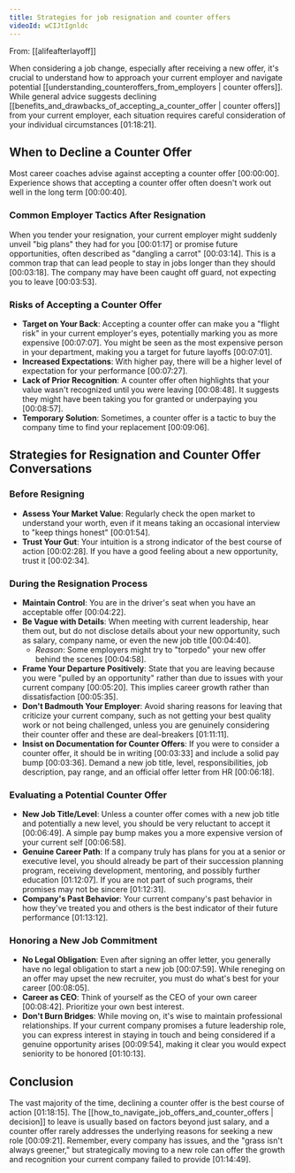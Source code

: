 ```yaml
---
title: Strategies for job resignation and counter offers
videoId: wCIJtIgnldc
---
```


From: [[alifeafterlayoff]] <br/> 

When considering a job change, especially after receiving a new offer, it's crucial to understand how to approach your current employer and navigate potential [[understanding_counteroffers_from_employers | counter offers]]. While general advice suggests declining [[benefits_and_drawbacks_of_accepting_a_counter_offer | counter offers]] from your current employer, each situation requires careful consideration of your individual circumstances <a class="yt-timestamp" data-t="01:18:21">[01:18:21]</a>.

## When to Decline a Counter Offer

Most career coaches advise against accepting a counter offer <a class="yt-timestamp" data-t="00:00:00">[00:00:00]</a>. Experience shows that accepting a counter offer often doesn't work out well in the long term <a class="yt-timestamp" data-t="00:00:40">[00:00:40]</a>.

### Common Employer Tactics After Resignation
When you tender your resignation, your current employer might suddenly unveil "big plans" they had for you <a class="yt-timestamp" data-t="00:01:17">[00:01:17]</a> or promise future opportunities, often described as "dangling a carrot" <a class="yt-timestamp" data-t="00:03:14">[00:03:14]</a>. This is a common trap that can lead people to stay in jobs longer than they should <a class="yt-timestamp" data-t="00:03:18">[00:03:18]</a>. The company may have been caught off guard, not expecting you to leave <a class="yt-timestamp" data-t="00:03:53">[00:03:53]</a>.

### Risks of Accepting a Counter Offer
*   **Target on Your Back**: Accepting a counter offer can make you a "flight risk" in your current employer's eyes, potentially marking you as more expensive <a class="yt-timestamp" data-t="00:07:07">[00:07:07]</a>. You might be seen as the most expensive person in your department, making you a target for future layoffs <a class="yt-timestamp" data-t="00:07:01">[00:07:01]</a>.
*   **Increased Expectations**: With higher pay, there will be a higher level of expectation for your performance <a class="yt-timestamp" data-t="00:07:27">[00:07:27]</a>.
*   **Lack of Prior Recognition**: A counter offer often highlights that your value wasn't recognized until you were leaving <a class="yt-timestamp" data-t="00:08:48">[00:08:48]</a>. It suggests they might have been taking you for granted or underpaying you <a class="yt-timestamp" data-t="00:08:57">[00:08:57]</a>.
*   **Temporary Solution**: Sometimes, a counter offer is a tactic to buy the company time to find your replacement <a class="yt-timestamp" data-t="00:09:06">[00:09:06]</a>.

## Strategies for Resignation and Counter Offer Conversations

### Before Resigning
*   **Assess Your Market Value**: Regularly check the open market to understand your worth, even if it means taking an occasional interview to "keep things honest" <a class="yt-timestamp" data-t="00:01:54">[00:01:54]</a>.
*   **Trust Your Gut**: Your intuition is a strong indicator of the best course of action <a class="yt-timestamp" data-t="00:02:28">[00:02:28]</a>. If you have a good feeling about a new opportunity, trust it <a class="yt-timestamp" data-t="00:02:34">[00:02:34]</a>.

### During the Resignation Process
*   **Maintain Control**: You are in the driver's seat when you have an acceptable offer <a class="yt-timestamp" data-t="00:04:22">[00:04:22]</a>.
*   **Be Vague with Details**: When meeting with current leadership, hear them out, but do not disclose details about your new opportunity, such as salary, company name, or even the new job title <a class="yt-timestamp" data-t="00:04:40">[00:04:40]</a>.
    *   *Reason*: Some employers might try to "torpedo" your new offer behind the scenes <a class="yt-timestamp" data-t="00:04:58">[00:04:58]</a>.
*   **Frame Your Departure Positively**: State that you are leaving because you were "pulled by an opportunity" rather than due to issues with your current company <a class="yt-timestamp" data-t="00:05:20">[00:05:20]</a>. This implies career growth rather than dissatisfaction <a class="yt-timestamp" data-t="00:05:35">[00:05:35]</a>.
*   **Don't Badmouth Your Employer**: Avoid sharing reasons for leaving that criticize your current company, such as not getting your best quality work or not being challenged, unless you are genuinely considering their counter offer and these are deal-breakers <a class="yt-timestamp" data-t="01:11:11">[01:11:11]</a>.
*   **Insist on Documentation for Counter Offers**: If you were to consider a counter offer, it should be in writing <a class="yt-timestamp" data-t="00:03:33">[00:03:33]</a> and include a solid pay bump <a class="yt-timestamp" data-t="00:03:36">[00:03:36]</a>. Demand a new job title, level, responsibilities, job description, pay range, and an official offer letter from HR <a class="yt-timestamp" data-t="00:06:18">[00:06:18]</a>.

### Evaluating a Potential Counter Offer
*   **New Job Title/Level**: Unless a counter offer comes with a new job title and potentially a new level, you should be very reluctant to accept it <a class="yt-timestamp" data-t="00:06:49">[00:06:49]</a>. A simple pay bump makes you a more expensive version of your current self <a class="yt-timestamp" data-t="00:06:58">[00:06:58]</a>.
*   **Genuine Career Path**: If a company truly has plans for you at a senior or executive level, you should already be part of their succession planning program, receiving development, mentoring, and possibly further education <a class="yt-timestamp" data-t="01:12:07">[01:12:07]</a>. If you are not part of such programs, their promises may not be sincere <a class="yt-timestamp" data-t="01:12:31">[01:12:31]</a>.
*   **Company's Past Behavior**: Your current company's past behavior in how they've treated you and others is the best indicator of their future performance <a class="yt-timestamp" data-t="01:13:12">[01:13:12]</a>.

### Honoring a New Job Commitment
*   **No Legal Obligation**: Even after signing an offer letter, you generally have no legal obligation to start a new job <a class="yt-timestamp" data-t="00:07:59">[00:07:59]</a>. While reneging on an offer may upset the new recruiter, you must do what's best for your career <a class="yt-timestamp" data-t="00:08:05">[00:08:05]</a>.
*   **Career as CEO**: Think of yourself as the CEO of your own career <a class="yt-timestamp" data-t="00:08:42">[00:08:42]</a>. Prioritize your own best interest.
*   **Don't Burn Bridges**: While moving on, it's wise to maintain professional relationships. If your current company promises a future leadership role, you can express interest in staying in touch and being considered if a genuine opportunity arises <a class="yt-timestamp" data-t="00:09:54">[00:09:54]</a>, making it clear you would expect seniority to be honored <a class="yt-timestamp" data-t="01:10:13">[01:10:13]</a>.

## Conclusion

The vast majority of the time, declining a counter offer is the best course of action <a class="yt-timestamp" data-t="01:18:15">[01:18:15]</a>. The [[how_to_navigate_job_offers_and_counter_offers | decision]] to leave is usually based on factors beyond just salary, and a counter offer rarely addresses the underlying reasons for seeking a new role <a class="yt-timestamp" data-t="00:09:21">[00:09:21]</a>. Remember, every company has issues, and the "grass isn't always greener," but strategically moving to a new role can offer the growth and recognition your current company failed to provide <a class="yt-timestamp" data-t="01:14:49">[01:14:49]</a>.
